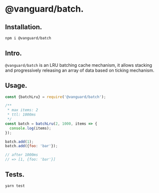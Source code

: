 # @vanguard/batch.

## Installation.

```bash
npm i @vanguard/batch
```

## Intro.

`@vanguard/batch` is an LRU batching cache mechanism, it allows stacking and progressively releasing an array of data based on ticking mechanism.

## Usage.

```javascript
const {batchLru} = require('@vanguard/batch');

/**
 * max items: 2
 * ttl: 1000ms
 */
const batch = batchLru(2, 1000, items => {
  console.log(items);
});

batch.add(1);
batch.add({foo: 'bar'});

// after 1000ms
// => [1, {foo: 'bar'}]
```

## Tests.

```bash
yarn test
```
